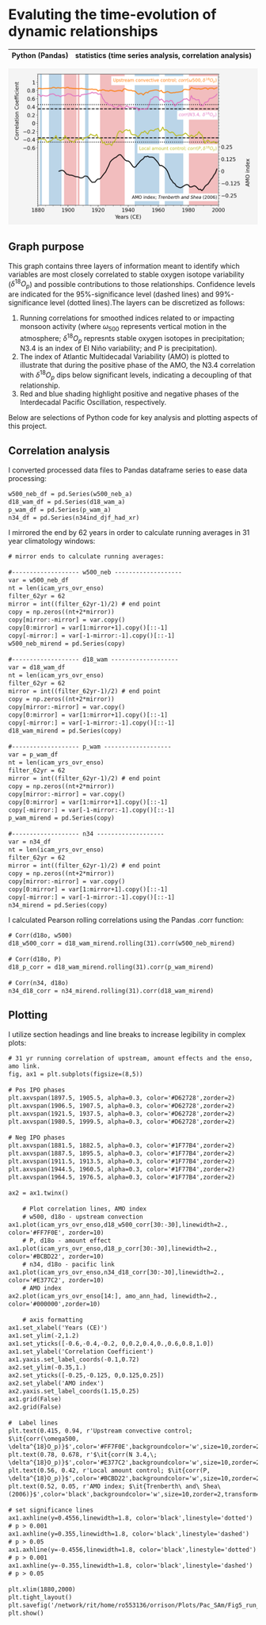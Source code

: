 # Evaluting the time-evolution of dynamic relationships
| Python (Pandas) | statistics (time series analysis, correlation analysis)|
|-|-|

<img src="/assets/running_correlation.png" alt="Running correlations and AMO" width="800"/>


## Graph purpose

This graph contains three layers of information meant to identify which variables are most closely correlated to stable oxygen isotope variability ($\delta^{18}O_{p}$) and possible contributions to those relationships. Confidence levels are indicated for the 95%-significance level (dashed lines) and 99%-significance level (dotted lines).The layers can be discretized as follows:

  1) Running correlations for smoothed indices related to or impacting monsoon activity (where $\omega_{500}$ represents vertical motion in the atmosphere; $\delta^{18}O_{p}$ represnts stable oxygen isotopes in precipitation; N3.4 is an index of El Niño variability; and P is precipitation). 
  2) The index of Atlantic Multidecadal Variability (AMO) is plotted to illustrate that during the positive phase of the AMO, the N3.4 correlation with $\delta^{18}O_{p}$ dips below significant levels, indicating a decoupling of that relationship.
  3) Red and blue shading highlight positive and negative phases of the Interdecadal Pacific Oscillation, respectively.

Below are selections of Python code for key analysis and plotting aspects of this project. 

## Correlation analysis
I converted processed data files to Pandas dataframe series to ease data processing:
```
w500_neb_df = pd.Series(w500_neb_a)
d18_wam_df = pd.Series(d18_wam_a)
p_wam_df = pd.Series(p_wam_a)
n34_df = pd.Series(n34ind_djf_had_xr)
```

I mirrored the end by 62 years in order to calculate running averages in 31 year climatology windows:
```
# mirror ends to calculate running averages: 

#------------------- w500_neb -------------------
var = w500_neb_df
nt = len(icam_yrs_ovr_enso)
filter_62yr = 62
mirror = int((filter_62yr-1)/2) # end point
copy = np.zeros((nt+2*mirror))
copy[mirror:-mirror] = var.copy()
copy[0:mirror] = var[1:mirror+1].copy()[::-1]
copy[-mirror:] = var[-1-mirror:-1].copy()[::-1]
w500_neb_mirend = pd.Series(copy)

#------------------- d18_wam -------------------
var = d18_wam_df
nt = len(icam_yrs_ovr_enso)
filter_62yr = 62
mirror = int((filter_62yr-1)/2) # end point
copy = np.zeros((nt+2*mirror))
copy[mirror:-mirror] = var.copy()
copy[0:mirror] = var[1:mirror+1].copy()[::-1]
copy[-mirror:] = var[-1-mirror:-1].copy()[::-1]
d18_wam_mirend = pd.Series(copy)

#------------------- p_wam -------------------
var = p_wam_df
nt = len(icam_yrs_ovr_enso)
filter_62yr = 62
mirror = int((filter_62yr-1)/2) # end point
copy = np.zeros((nt+2*mirror))
copy[mirror:-mirror] = var.copy()
copy[0:mirror] = var[1:mirror+1].copy()[::-1]
copy[-mirror:] = var[-1-mirror:-1].copy()[::-1]
p_wam_mirend = pd.Series(copy)

#------------------- n34 -------------------
var = n34_df
nt = len(icam_yrs_ovr_enso)
filter_62yr = 62
mirror = int((filter_62yr-1)/2) # end point
copy = np.zeros((nt+2*mirror))
copy[mirror:-mirror] = var.copy()
copy[0:mirror] = var[1:mirror+1].copy()[::-1]
copy[-mirror:] = var[-1-mirror:-1].copy()[::-1]
n34_mirend = pd.Series(copy)
```

I calculated Pearson rolling correlations using the Pandas .corr function: 
```
# Corr(d18o, w500)
d18_w500_corr = d18_wam_mirend.rolling(31).corr(w500_neb_mirend)

# Corr(d18o, P)
d18_p_corr = d18_wam_mirend.rolling(31).corr(p_wam_mirend)

# Corr(n34, d18o)
n34_d18_corr = n34_mirend.rolling(31).corr(d18_wam_mirend)
```

## Plotting
I utilize section headings and line breaks to increase legibility in complex plots: 
```
# 31 yr running correlation of upstream, amount effects and the enso, amo link. 
fig, ax1 = plt.subplots(figsize=(8,5))

# Pos IPO phases
plt.axvspan(1897.5, 1905.5, alpha=0.3, color='#D62728',zorder=2)  
plt.axvspan(1906.5, 1907.5, alpha=0.3, color='#D62728',zorder=2)
plt.axvspan(1921.5, 1937.5, alpha=0.3, color='#D62728',zorder=2)
plt.axvspan(1980.5, 1999.5, alpha=0.3, color='#D62728',zorder=2)

# Neg IPO phases
plt.axvspan(1881.5, 1882.5, alpha=0.3, color='#1F77B4',zorder=2)
plt.axvspan(1887.5, 1895.5, alpha=0.3, color='#1F77B4',zorder=2)
plt.axvspan(1911.5, 1913.5, alpha=0.3, color='#1F77B4',zorder=2)
plt.axvspan(1944.5, 1960.5, alpha=0.3, color='#1F77B4',zorder=2)
plt.axvspan(1964.5, 1976.5, alpha=0.3, color='#1F77B4',zorder=2)

ax2 = ax1.twinx()
    
    # Plot correlation lines, AMO index
    # w500, d18o - upstream convection
ax1.plot(icam_yrs_ovr_enso,d18_w500_corr[30:-30],linewidth=2., color='#FF7F0E', zorder=10)
    # P, d18o - amount effect
ax1.plot(icam_yrs_ovr_enso,d18_p_corr[30:-30],linewidth=2., color='#BCBD22', zorder=10)
    # n34, d18o - pacific link
ax1.plot(icam_yrs_ovr_enso,n34_d18_corr[30:-30],linewidth=2., color='#E377C2', zorder=10)
    # AMO index
ax2.plot(icam_yrs_ovr_enso[14:], amo_ann_had, linewidth=2., color='#000000',zorder=10)

    # axis formatting
ax1.set_xlabel('Years (CE)')
ax1.set_ylim(-2,1.2)
ax1.set_yticks([-0.6,-0.4,-0.2, 0,0.2,0.4,0.,0.6,0.8,1.0])
ax1.set_ylabel('Correlation Coefficient')
ax1.yaxis.set_label_coords(-0.1,0.72)
ax2.set_ylim(-0.35,1.)
ax2.set_yticks([-0.25,-0.125, 0,0.125,0.25])
ax2.set_ylabel('AMO index')
ax2.yaxis.set_label_coords(1.15,0.25)
ax1.grid(False)
ax2.grid(False)

#  Label lines
plt.text(0.415, 0.94, r'Upstream convective control; $\it{corr(\omega500, \delta^{18}O_p)}$',color='#FF7F0E',backgroundcolor='w',size=10,zorder=2,transform=ax1.transAxes)
plt.text(0.78, 0.678, r'$\it{corr(N 3.4,\; \delta^{18}O_p)}$',color='#E377C2',backgroundcolor='w',size=10,zorder=2,transform=ax1.transAxes)
plt.text(0.56, 0.42, r'Local amount control; $\it{corr(P, \delta^{18}O_p)}$',color='#BCBD22',backgroundcolor='w',size=10,zorder=2,transform=ax1.transAxes)
plt.text(0.52, 0.05, r'AMO index; $\it{Trenberth\ and\ Shea\ (2006)}$',color='black',backgroundcolor='w',size=10,zorder=2,transform=ax1.transAxes)

# set significance lines
ax1.axhline(y=0.4556,linewidth=1.8, color='black',linestyle='dotted')   # p > 0.001
ax1.axhline(y=0.355,linewidth=1.8, color='black',linestyle='dashed')   # p > 0.05
ax1.axhline(y=-0.4556,linewidth=1.8, color='black',linestyle='dotted')   # p > 0.001
ax1.axhline(y=-0.355,linewidth=1.8, color='black',linestyle='dashed')   # p > 0.05

plt.xlim(1880,2000)
plt.tight_layout()
plt.savefig('/network/rit/home/ro553136/orrison/Plots/Pac_SAm/Fig5_run_corr_amo.jpg',format='JPEG',dpi=300)
plt.show()
```
